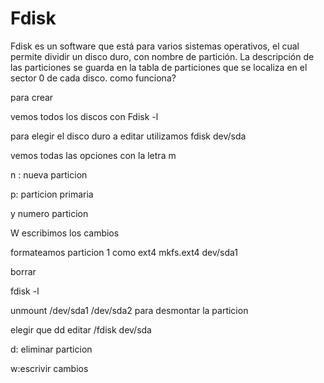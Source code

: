 # Fdisk

Fdisk es un software que está para varios sistemas operativos, el cual permite dividir un disco duro, con nombre de partición. La descripción de las particiones se guarda en la tabla de particiones que se localiza en el sector 0 de cada disco.
como funciona?

para crear

vemos todos los discos con Fdisk -l

para elegir el disco duro a editar utilizamos fdisk dev/sda

vemos todas las opciones con la letra m

n : nueva particion

p: particion primaria

y numero particion

W escribimos los cambios

formateamos particion 1 como ext4 mkfs.ext4 dev/sda1


borrar

fdisk -l

unmount /dev/sda1 /dev/sda2 para desmontar la particion

elegir que dd editar /fdisk dev/sda

d: eliminar particion

w:escrivir cambios









